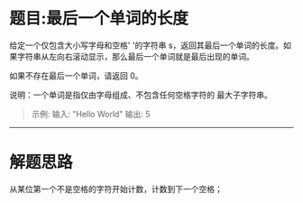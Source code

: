 # 题目:最后一个单词的长度
给定一个仅包含大小写字母和空格' '的字符串 s，返回其最后一个单词的长度。如果字符串从左向右滚动显示，那么最后一个单词就是最后出现的单词。

如果不存在最后一个单词，请返回 0。

说明：一个单词是指仅由字母组成、不包含任何空格字符的 最大子字符串。

>示例:
输入: "Hello World"
输出: 5

----
# 解题思路
从某位第一个不是空格的字符开始计数，计数到下一个空格；